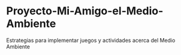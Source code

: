 # Proyecto-Mi-Amigo-el-Medio-Ambiente
Estrategias para implementar juegos y actividades acerca del Medio Ambiente
